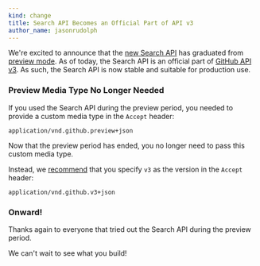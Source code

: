 ```yaml
---
kind: change
title: Search API Becomes an Official Part of API v3
author_name: jasonrudolph
---
```


We're excited to announce that the [new Search API][search-api] has graduated from [preview mode][preview-period].
As of today, the Search API is an official part of [GitHub API v3](/v3).
As such, the Search API is now stable and suitable for production use.

### Preview Media Type No Longer Needed

If you used the Search API during the preview period, you needed to provide a custom media type in the `Accept` header:

    application/vnd.github.preview+json

Now that the preview period has ended, you no longer need to pass this custom media type.

Instead, we [recommend][media-types] that you specify `v3` as the version in the `Accept` header:

    application/vnd.github.v3+json

### Onward!

Thanks again to everyone that tried out the Search API during the preview period.

We can't wait to see what you build!

[media-types]: /v3/media
[preview-period]: /changes/2013-07-19-preview-the-new-search-api/#preview-period
[search-api]: /v3/search
